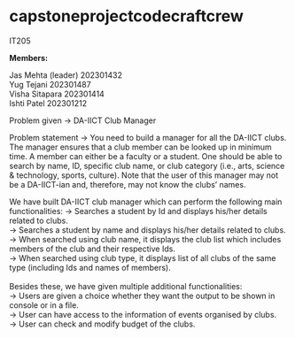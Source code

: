 # capstoneprojectcodecraftcrew
IT205 


**Members:**

Jas Mehta (leader) 202301432
<br>
Yug Tejani 202301487
<br>
Visha Sitapara 202301414
<br>
Ishti Patel 202301212


Problem given -> DA-IICT Club Manager

Problem statement -> You need to build a manager for all the DA-IICT clubs. The manager ensures that
a club member can be looked up in minimum time. A member can either be a
faculty or a student. One should be able to search by name, ID, specific club
name, or club category (i.e., arts, science & technology, sports, culture). Note that
the user of this manager may not be a DA-IICT-ian and, therefore, may not know
the clubs’ names.

We have built DA-IICT club manager which can perform the following main functionalities:
-> Searches a student by Id and displays his/her details related to clubs.<br>
-> Searches a student by name and displays his/her details related to clubs.<br>
-> When searched using club name, it displays the club list which includes members of the club and their respective Ids.<br>
-> When searched using club type, it displays list of all clubs of the same type (including Ids and names of members).<br>
<br>
Besides these, we have given multiple additional functionalities:<br>
-> Users are given a choice whether they want the output to be shown in console or in a file.<br>
-> User can have access to the information of events organised by clubs.<br>
-> User can check and modify budget of the clubs.<br>
 

